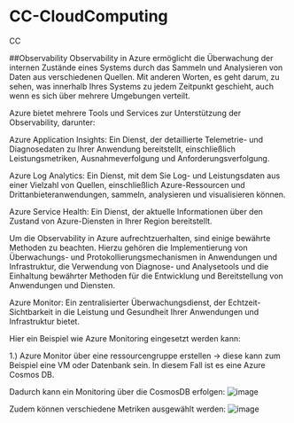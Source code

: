 # CC-CloudComputing
CC


##Observability 
Observability in Azure ermöglicht die Überwachung der internen Zustände eines Systems durch das Sammeln und Analysieren von Daten aus verschiedenen Quellen. 
Mit anderen Worten, es geht darum, zu sehen, was innerhalb Ihres Systems zu jedem Zeitpunkt geschieht, auch wenn es sich über mehrere Umgebungen verteilt.

Azure bietet mehrere Tools und Services zur Unterstützung der Observability, darunter:



Azure Application Insights: Ein Dienst, der detaillierte Telemetrie- und Diagnosedaten zu Ihrer Anwendung bereitstellt, einschließlich 
Leistungsmetriken, Ausnahmeverfolgung und Anforderungsverfolgung.

Azure Log Analytics: Ein Dienst, mit dem Sie Log- und Leistungsdaten aus einer Vielzahl von Quellen, einschließlich Azure-Ressourcen und
Drittanbieteranwendungen, sammeln, analysieren und visualisieren können.

Azure Service Health: Ein Dienst, der aktuelle Informationen über den Zustand von Azure-Diensten in Ihrer Region bereitstellt.

Um die Observability in Azure aufrechtzuerhalten, sind einige bewährte Methoden zu beachten. Hierzu gehören die Implementierung
von Überwachungs- und Protokollierungsmechanismen in Anwendungen und Infrastruktur, die Verwendung von Diagnose- und Analysetools und die Einhaltung
bewährter Methoden für die Entwicklung und Bereitstellung von Anwendungen und Diensten.


Azure Monitor: Ein zentralisierter Überwachungsdienst, der Echtzeit-Sichtbarkeit in die 
Leistung und Gesundheit Ihrer Anwendungen und Infrastruktur bietet.

Hier ein Beispiel wie Azure Monitoring eingesetzt werden kann: 

1.) Azure Monitor über eine ressourcengruppe erstellen -> diese kann zum Beispiel eine VM oder Datenbank sein. In diesem Fall ist es eine Azure Cosmos DB.

Dadurch kann ein Monitoring über die CosmosDB erfolgen: 
![image](https://user-images.githubusercontent.com/74449850/225974841-fef121d4-766d-4027-91fc-9ae7c7aac35a.png)

Zudem können verschiedene Metriken ausgewählt werden: 
 ![image](https://user-images.githubusercontent.com/74449850/225974952-6076be83-aa2c-4875-bf22-e3189d605a57.png)

